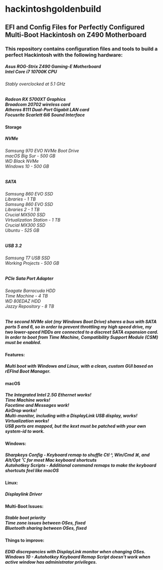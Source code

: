 # hackintoshgoldenbuild</b>
<h2>EFI and Config Files for Perfectly Configured Multi-Boot Hackintosh on Z490 Motherboard

<h3>This repository contains configuration files and tools to build a perfect Hackintosh with the following hardware:<br>

<h5>Asus ROG-Strix Z490 Gaming-E Motherboard<br>
Intel Core i7 10700K CPU
<h6> Stably overclocked at 5.1 GHz
<h5>Radeon RX 5700XT Graphics<br>
Broadcom 20702 wireless card<br>
Atheros 8111 Dual-Port Gigabit LAN card<br>
Focusrite Scarlett 6i6 Sound Interface<br>

<h4>Storage

<h5>NVMe<br>
<h6>  Samsung 970 EVO NVMe Boot Drive<br>
    macOS Big Sur - 500 GB<br>
  WD Black NVMe<br>
    Windows 10 - 500 GB<br>

<h5>SATA<br>
<h6>  Samsung 860 EVO SSD<br>
    Libraries - 1 TB<br>
  Samsung 860 EVO SSD<br>
    Libraries 2 - 1 TB<br>
  Crucial MX500 SSD<br>
    Virtualization Station - 1 TB<br>
  Crucial MX300 SSD<br>
    Ubuntu - 525 GB<br>

<h5>USB 3.2<br>
<h6>  Samsung T7 USB SSD<br>
    Working Projects - 500 GB<br>

<h5>PCIe Sata Port Adapter<br>
<h6>  Seagate Barracuda HDD <br>
    Time Machine - 4 TB<br>
  WD 80EDAZ HDD<br>
    Jazzy Repository - 8 TB<br>
   
<h5>The second NVMe slot (my Windows Boot Drive) shares a bus with SATA ports 5 and 6, so in order to prevent throttling my high speed drive, my two lower-speed HDDs are connected to a discreet SATA expansion card.  In order to boot from Time Machine, Compatibility Support Module (CSM) must be enabled.<br>

<h4>Features:
<h5>Multi boot with Windows and Linux, with a clean, custom GUI based on rEFInd Boot Manager.<br>

<h4>macOS
<h5>The Integrated Intel 2.5G Ethernet works!<br>
Time Machine works!<br>
Facetime and Messages work!<br>
AirDrop works!<br>
Multi-monitor, including with a DisplayLink USB display, works!<br>
Virtualization works!<br>
USB ports are mapped, but the kext must be patched with your own system-id to work.<br>

<h4>Windows:<br>
<h5>Sharpkeys Config - Keyboard remap to shuffle Ctl ^, Win/Cmd ⌘, and Alt/Opt ⌥ for most Mac keyboard shortcuts<br>
Autohotkey Scripts - Additional command remaps to make the keyboard shortcuts feel like macOS<br>

<h4>Linux:<br>
<h5>Displaylink Driver<br>

<h4>Multi-Boot Issues:
<h5>Stable boot priority<br>
Time zone issues between OSes, fixed<br>
Bluetooth sharing between OSes, fixed<br>

<h4>Things to improve:<br>
<h5>EDID discrepancies with DisplayLink monitor when changing OSes.<br>
Windows 10 - Autohotkey Keyboard Remap Script doesn't work when active window has administrator privileges.<br>
